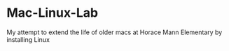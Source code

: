 # Mac-Linux-Lab
My attempt to extend the life of older macs at Horace Mann Elementary by installing Linux
